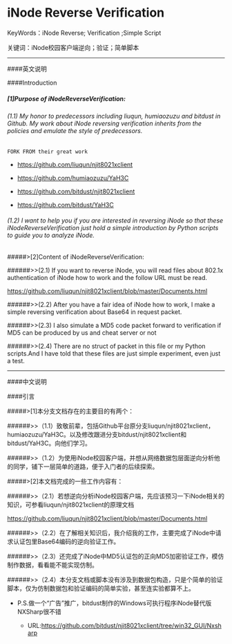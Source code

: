 iNode Reverse Verification
========================================================================================================================

KeyWords：iNode Reverse; Verification ;Simple Script

关键词：iNode校园客户端逆向；验证；简单脚本

------------------------------------------------------------------------
####英文说明

####Introduction

##### [1]Purpose of iNodeReverseVerification:

######  (1.1) My honor to predecessors including liuqun, humiaozuzu and bitdust in Github. My work about iNode reversing verification inherits from the policies and emulate the style of predecessors.

`FORK FROM their great work`

* https://github.com/liuqun/njit8021xclient

* https://github.com/humiaozuzu/YaH3C

* https://github.com/bitdust/njit8021xclient

* https://github.com/bitdust/YaH3C

######  (1.2) I want to help you if you are interested in reversing iNode so that these iNodeReverseVerification just hold a simple introduction by Python scripts to guide you to analyze iNode.

#####>[2]Content of iNodeReverseVerification:

######>>(2.1) If you want to reverse iNode, you will read files about 802.1x authentication of iNode how to work and the follow URL must be read.

https://github.com/liuqun/njit8021xclient/blob/master/Documents.html

######>>(2.2) After you have a fair idea of iNode how to work, I make a simple reversing verification about Base64 in request packet.

######>>(2.3) I also simulate a MD5 code packet forward to verification if MD5 can be produced by us and cheat server or not

######>>(2.4) There are no struct of packet in this file or my Python scripts.And I have told that these files are just simple experiment, even just a test. 

------------------------------------------------------------------------
####中文说明

####引言

#####>[1]本分支文档存在的主要目的有两个：

######>>（1.1）致敬前辈，包括Github平台原分支liuqun/njit8021xclient，humiaozuzu/YaH3C。以及修改跟进分支bitdust/njit8021xclient和bitdust/YaH3C。向他们学习。

######>>（1.2）为使用iNode校园客户端，并想从网络数据包层面逆向分析他的同学，铺下一层简单的道路，便于入门者的后续探索。

#####>[2]本文档完成的一些工作内容有：

######>>（2.1）若想逆向分析iNode校园客户端，先应该预习一下iNode相关的知识，可参看liuqun/njit8021xclient的原理文档

https://github.com/liuqun/njit8021xclient/blob/master/Documents.html

######>>（2.2）在了解相关知识后，我介绍我的工作，主要完成了iNode中请求认证包里Base64编码的逆向验证工作。

######>>（2.3）还完成了iNode中MD5认证包的正向MD5加密验证工作，模仿制作数据，看看能不能实现仿制。

######>>（2.4）本分支文档或脚本没有涉及到数据包构造，只是个简单的验证脚本，仅为仿制数据包和验证编码的简单实验，甚至连实验都算不上。

* P.S.做一个“广告”推广，bitdust制作的Windows可执行程序iNode替代版NXSharp很不错

  * URL:https://github.com/bitdust/njit8021xclient/tree/win32_GUI/Nxsharp
